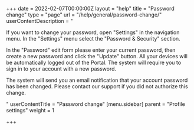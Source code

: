 +++
date = 2022-02-07T00:00:00Z
layout = "help"
title = "Password change"
type = "page"
url = "/help/general/password-change/"
userContentDescription = "<p>If you want to change your password, open \"Settings\" in the navigation menu. In the \"Settings\" menu select the \"Password &amp; Security\" section.</p><p>In the \"Password\" edit form please enter your current password, then create a new password and click the \"Update\" button. All your devices will be automatically logged out of the Portal. The system will require you to sign in to your account with a new password.</p><p>The system will send you an email notification that your account password has been changed. Please сontact our support if you did not authorize this change.</p>"
userContentTitle = "Password change"
[menu.sidebar]
parent = "Profile settings"
weight = 1

+++
